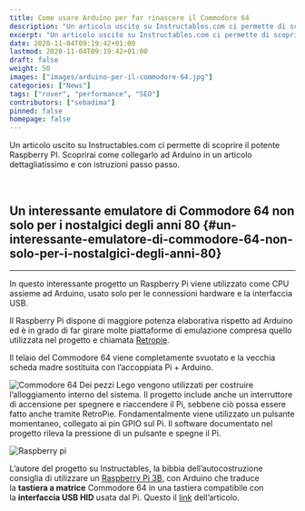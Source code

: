```yaml
---
title: Come usare Arduino per far rinascere il Commodore 64
description: "Un articolo uscito su Instructables.com ci permette di scoprire il potente Raspberry PI. Scoprirai come collegarlo ad Arduino in un articolo dettagliatissimo e con istruzioni passo passo.."
excerpt: "Un articolo uscito su Instructables.com ci permette di scoprire il potente Raspberry PI. Scoprirai come collegarlo ad Arduino in un articolo dettagliatissimo e con istruzioni passo passo.."
date: 2020-11-04T09:19:42+01:00
lastmod: 2020-11-04T09:19:42+01:00
draft: false
weight: 50
images: ["images/arduino-per-il-commodore-64.jpg"]
categories: ["News"]
tags: ["rover", "performance", "SEO"]
contributors: ["sebadima"]
pinned: false
homepage: false
---
```



Un articolo uscito su Instructables.com ci permette di scoprire il potente Raspberry PI. Scoprirai come collegarlo ad Arduino in un articolo dettagliatissimo e con istruzioni passo passo.

&nbsp;

## Un interessante emulatore di Commodore 64 non solo per i nostalgici degli anni 80 {#un-interessante-emulatore-di-commodore-64-non-solo-per-i-nostalgici-degli-anni-80}

* * *

In questo interessante progetto un Raspberry Pi viene utilizzato come CPU assieme ad Arduino, usato solo per le connessioni hardware e la interfaccia USB.

Il Raspberry Pi dispone di maggiore potenza elaborativa rispetto ad Arduino ed è in grado di far girare molte piattaforme di emulazione compresa quello utilizzata nel progetto e chiamata [Retropie][1].

Il telaio del Commodore 64 viene completamente svuotato e la vecchia scheda madre sostituita con l’accoppiata Pi + Arduino.

<img decoding="async" src="https://res.cloudinary.com/sebadima/image/upload/v1601455334/001/FMUXQ20JZD6T9WY_pth6sk.jpg" alt="Commodore 64" /> Dei pezzi Lego vengono utilizzati per costruire l’alloggiamento interno del sistema. Il progetto include anche un interruttore di accensione per spegnere e riaccendere il Pi, sebbene ciò possa essere fatto anche tramite RetroPie. Fondamentalmente viene utilizzato un pulsante momentaneo, collegato ai pin GPIO sul Pi. Il software documentato nel progetto rileva la pressione di un pulsante e spegne il Pi.

<img decoding="async" src="https://res.cloudinary.com/sebadima/image/upload/v1601455328/001/FRDNQ0BJZD6TEO4_lny6u9.jpg" alt="Raspberry pi" /> 

L’autore del progetto su Instructables, la bibbia dell’autocostruzione consiglia di utilizzare un [Raspberry Pi 3B][2], con Arduino che traduce la **tastiera a matrice** Commodore 64 in una tastiera compatibile con la **interfaccia USB HID** usata dal Pi. Questo il [link][3] dell’articolo.

 [1]: https://www.raspberrypi.org/blog/retropie-for-raspberry-pi-4-video-game-emulation-on-our-fastest-ever-device/
 [2]: https://amzn.to/3cIC92G
 [3]: https://www.instructables.com/id/Commodore-64-Revamp-With-Raspberry-Pi-Arduino-and-/
